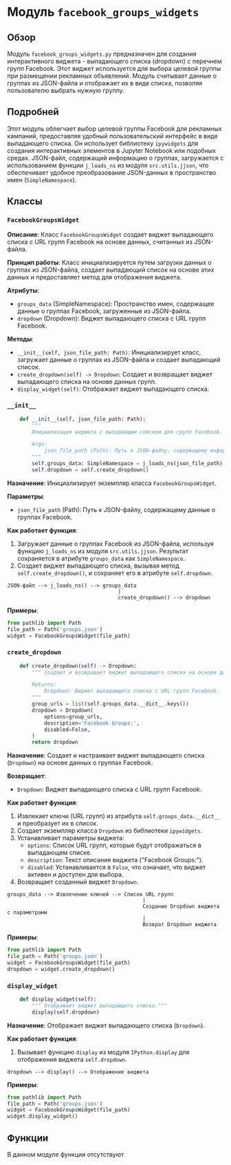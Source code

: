 # Модуль `facebook_groups_widgets`

## Обзор

Модуль `facebook_groups_widgets.py` предназначен для создания интерактивного виджета - выпадающего списка (dropdown) с перечнем групп Facebook. Этот виджет используется для выбора целевой группы при размещении рекламных объявлений. Модуль считывает данные о группах из JSON-файла и отображает их в виде списка, позволяя пользователю выбрать нужную группу.

## Подробней

Этот модуль облегчает выбор целевой группы Facebook для рекламных кампаний, предоставляя удобный пользовательский интерфейс в виде выпадающего списка. Он использует библиотеку `ipywidgets` для создания интерактивных элементов в Jupyter Notebook или подобных средах. JSON-файл, содержащий информацию о группах, загружается с использованием функции `j_loads_ns` из модуля `src.utils.jjson`, что обеспечивает удобное преобразование JSON-данных в пространство имен (`SimpleNamespace`).

## Классы

### `FacebookGroupsWidget`

**Описание**: Класс `FacebookGroupsWidget` создает виджет выпадающего списка с URL групп Facebook на основе данных, считанных из JSON-файла.

**Принцип работы**: Класс инициализируется путем загрузки данных о группах из JSON-файла, создает выпадающий список на основе этих данных и предоставляет метод для отображения виджета.

**Атрибуты**:
- `groups_data` (SimpleNamespace): Пространство имен, содержащее данные о группах Facebook, загруженные из JSON-файла.
- `dropdown` (Dropdown): Виджет выпадающего списка с URL групп Facebook.

**Методы**:
- `__init__(self, json_file_path: Path)`: Инициализирует класс, загружает данные о группах из JSON-файла и создает выпадающий список.
- `create_dropdown(self) -> Dropdown`: Создает и возвращает виджет выпадающего списка на основе данных групп.
- `display_widget(self)`: Отображает виджет выпадающего списка.

### `__init__`

```python
    def __init__(self, json_file_path: Path):
        """
        Инициализация виджета с выпадающим списком для групп Facebook.

        Args:
            json_file_path (Path): Путь к JSON-файлу, содержащему информацию о группах Facebook.
        """
        self.groups_data: SimpleNamespace = j_loads_ns(json_file_path)
        self.dropdown = self.create_dropdown()
```

**Назначение**: Инициализирует экземпляр класса `FacebookGroupsWidget`.

**Параметры**:
- `json_file_path` (Path): Путь к JSON-файлу, содержащему данные о группах Facebook.

**Как работает функция**:
1. Загружает данные о группах Facebook из JSON-файла, используя функцию `j_loads_ns` из модуля `src.utils.jjson`. Результат сохраняется в атрибуте `groups_data` как `SimpleNamespace`.
2. Создает виджет выпадающего списка, вызывая метод `self.create_dropdown()`, и сохраняет его в атрибуте `self.dropdown`.

```ascii
JSON-файл --> j_loads_ns() --> groups_data
                                    |
                                    create_dropdown() --> dropdown
```

**Примеры**:
```python
from pathlib import Path
file_path = Path('groups.json')
widget = FacebookGroupsWidget(file_path)
```

### `create_dropdown`

```python
    def create_dropdown(self) -> Dropdown:
        """ Создает и возвращает виджет выпадающего списка на основе данных групп.

        Returns:
            Dropdown: Виджет выпадающего списка с URL групп Facebook.
        """
        group_urls = list(self.groups_data.__dict__.keys())
        dropdown = Dropdown(
            options=group_urls,
            description='Facebook Groups:',
            disabled=False,
        )
        return dropdown
```

**Назначение**: Создает и настраивает виджет выпадающего списка (`Dropdown`) на основе данных о группах Facebook.

**Возвращает**:
- `Dropdown`: Виджет выпадающего списка с URL групп Facebook.

**Как работает функция**:

1. Извлекает ключи (URL групп) из атрибута `self.groups_data.__dict__` и преобразует их в список.
2. Создает экземпляр класса `Dropdown` из библиотеки `ipywidgets`.
3. Устанавливает параметры виджета:
   - `options`: Список URL групп, которые будут отображаться в выпадающем списке.
   - `description`: Текст описания виджета ("Facebook Groups:").
   - `disabled`: Устанавливается в `False`, что означает, что виджет активен и доступен для выбора.
4. Возвращает созданный виджет `Dropdown`.

```ascii
groups_data --> Извлечение ключей --> Список URL групп
                                            |
                                            Создание Dropdown виджета с параметрами
                                            |
                                            Возврат Dropdown виджета
```

**Примеры**:

```python
from pathlib import Path
file_path = Path('groups.json')
widget = FacebookGroupsWidget(file_path)
dropdown = widget.create_dropdown()
```

### `display_widget`

```python
    def display_widget(self):
        """ Отображает виджет выпадающего списка."""
        display(self.dropdown)
```

**Назначение**: Отображает виджет выпадающего списка (`Dropdown`).

**Как работает функция**:
1. Вызывает функцию `display` из модуля `IPython.display` для отображения виджета `self.dropdown`.

```ascii
dropdown --> display() --> Отображение виджета
```

**Примеры**:
```python
from pathlib import Path
file_path = Path('groups.json')
widget = FacebookGroupsWidget(file_path)
widget.display_widget()
```
## Функции
В данном модуле функции отсутствуют